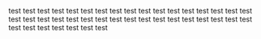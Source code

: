 test test test test test test test test test test test test test test test test test test test test test test test test test test test test test test test test test test test test test test test test test 
